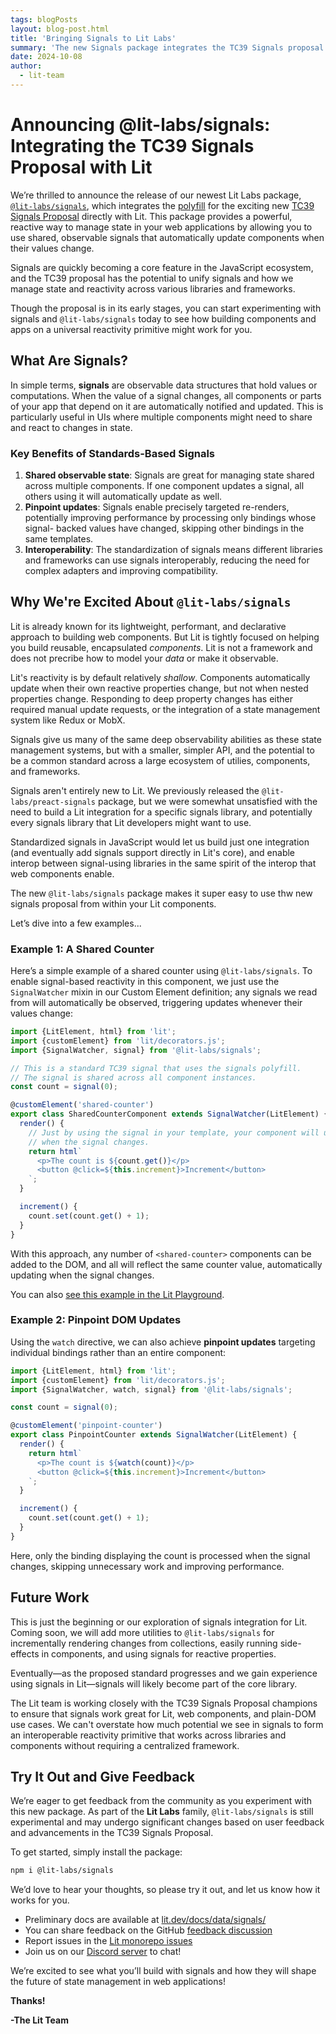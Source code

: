 ```yaml
---
tags: blogPosts
layout: blog-post.html
title: 'Bringing Signals to Lit Labs'
summary: 'The new Signals package integrates the TC39 Signals proposal with Lit'
date: 2024-10-08
author:
  - lit-team
---
```


# Announcing @lit-labs/signals: Integrating the TC39 Signals Proposal with Lit

We’re thrilled to announce the release of our newest Lit Labs package,
[`@lit-labs/signals`](https://www.npmjs.com/package/@lit-labs/signals), which integrates the
[polyfill](https://github.com/proposal-signals/signal-polyfill) for the
exciting new [TC39 Signals Proposal](https://github.com/tc39/proposal-signals)
directly with Lit. This package provides a powerful, reactive way to manage
state in your web applications by allowing you to use shared, observable
signals that automatically update components when their values change.

Signals are quickly becoming a core feature in the JavaScript ecosystem, and the
TC39 proposal has the potential to unify signals and how we manage state and
reactivity across various libraries and frameworks.

Though the proposal is in its early stages, you can start experimenting with
signals and `@lit-labs/signals` today to see how building components and apps on
a universal reactivity primitive might work for you.

## What Are Signals?

In simple terms, **signals** are observable data structures that hold values or
computations. When the value of a signal changes, all components or parts of
your app that depend on it are automatically notified and updated. This is
particularly useful in UIs where multiple components might need to share and
react to changes in state.

### Key Benefits of Standards-Based Signals

1. **Shared observable state**: Signals are great for managing state shared
   across multiple components. If one component updates a signal, all others
   using it will automatically update as well.
2. **Pinpoint updates**: Signals enable precisely targeted re-renders,
   potentially improving performance by processing only bindings whose signal-
   backed values have changed, skipping other bindings in the same templates.
3. **Interoperability**: The standardization of signals means different
   libraries and frameworks can use signals interoperably, reducing the need for
   complex adapters and improving compatibility.

## Why We're Excited About `@lit-labs/signals`

Lit is already known for its lightweight, performant, and declarative approach
to building web components. But Lit is tightly focused on helping you build
reusable, encapsulated _components_. Lit is not a framework and does not
precribe how to model your _data_ or make it observable.

Lit's reactivity is by default relatively _shallow_. Components automatically
update when their own reactive properties change, but not when nested properties
change. Responding to deep property changes has either required manual update
requests, or the integration of a state management system like Redux or MobX.

Signals give us many of the same deep observability abilities as these state
management systems, but with a smaller, simpler API, and the potential to be a
common standard across a large ecosystem of utilies, components, and frameworks.

Signals aren't entirely new to Lit. We previously released the
`@lit-labs/preact-signals` package, but we were somewhat unsatisfied with the
need to build a Lit integration for a specific signals library, and potentially
every signals library that Lit developers might want to use.

Standardized signals in JavaScript would let us build just one integration (and
eventually add signals support directly in Lit's core), and enable interop
between signal-using libraries in the same spirit of the interop that web
components enable.

The new `@lit-labs/signals` package makes it super easy to use thw new
signals proposal from within your Lit components.

Let’s dive into a few examples...

### Example 1: A Shared Counter

Here’s a simple example of a shared counter using `@lit-labs/signals`. To enable
signal-based reactivity in this component, we just use the `SignalWatcher` mixin
in our Custom Element definition; any signals we read from will automatically be
observed, triggering updates whenever their values change:

```ts
import {LitElement, html} from 'lit';
import {customElement} from 'lit/decorators.js';
import {SignalWatcher, signal} from '@lit-labs/signals';

// This is a standard TC39 signal that uses the signals polyfill.
// The signal is shared across all component instances.
const count = signal(0);

@customElement('shared-counter')
export class SharedCounterComponent extends SignalWatcher(LitElement) {
  render() {
    // Just by using the signal in your template, your component will update
    // when the signal changes.
    return html`
      <p>The count is ${count.get()}</p>
      <button @click=${this.increment}>Increment</button>
    `;
  }

  increment() {
    count.set(count.get() + 1);
  }
}
```

With this approach, any number of `<shared-counter>` components can be added to
the DOM, and all will reflect the same counter value, automatically updating
when the signal changes.

You can also [see this example in the Lit
Playground](/playground/#sample=examples/signals).

### Example 2: Pinpoint DOM Updates

Using the `watch` directive, we can also achieve **pinpoint updates** targeting
individual bindings rather than an entire component:

```ts
import {LitElement, html} from 'lit';
import {customElement} from 'lit/decorators.js';
import {SignalWatcher, watch, signal} from '@lit-labs/signals';

const count = signal(0);

@customElement('pinpoint-counter')
export class PinpointCounter extends SignalWatcher(LitElement) {
  render() {
    return html`
      <p>The count is ${watch(count)}</p>
      <button @click=${this.increment}>Increment</button>
    `;
  }

  increment() {
    count.set(count.get() + 1);
  }
}
```

Here, only the binding displaying the count is processed when the signal changes,
skipping unnecessary work and improving performance.

## Future Work

This is just the beginning or our exploration of signals integration for Lit.
Coming soon, we will add more utilities to `@lit-labs/signals` for incrementally
rendering changes from collections, easily running side-effects in components,
and using signals for reactive properties.

Eventually—as the proposed standard progresses and we gain experience using
signals in Lit—signals will likely become part of the core library.

The Lit team is working closely with the TC39 Signals Proposal champions to
ensure that signals work great for Lit, web components, and plain-DOM use
cases. We can't overstate how much potential we see in signals to form an
interoperable reactivity primitive that works across libraries and components
without requiring a centralized framework.

## Try It Out and Give Feedback

We’re eager to get feedback from the community as you experiment with this new
package. As part of the **Lit Labs** family, `@lit-labs/signals` is still
experimental and may undergo significant changes based on user feedback and
advancements in the TC39 Signals Proposal.

To get started, simply install the package:

```sh
npm i @lit-labs/signals
```

We’d love to hear your thoughts, so please try it out, and let us know how it
works for you.

- Preliminary docs are available at
  [lit.dev/docs/data/signals/](/docs/data/signals/)
- You can share feedback on the GitHub [feedback
  discussion](https://github.com/lit/lit/discussions/4779)
- Report issues in the [Lit monorepo
  issues](https://github.com/lit/lit/issues)
- Join us on our [Discord server](/discord/) to chat!

We’re excited to see what you’ll build with signals and how they will shape
the future of state management in web applications!

**Thanks!**

**-The Lit Team**
